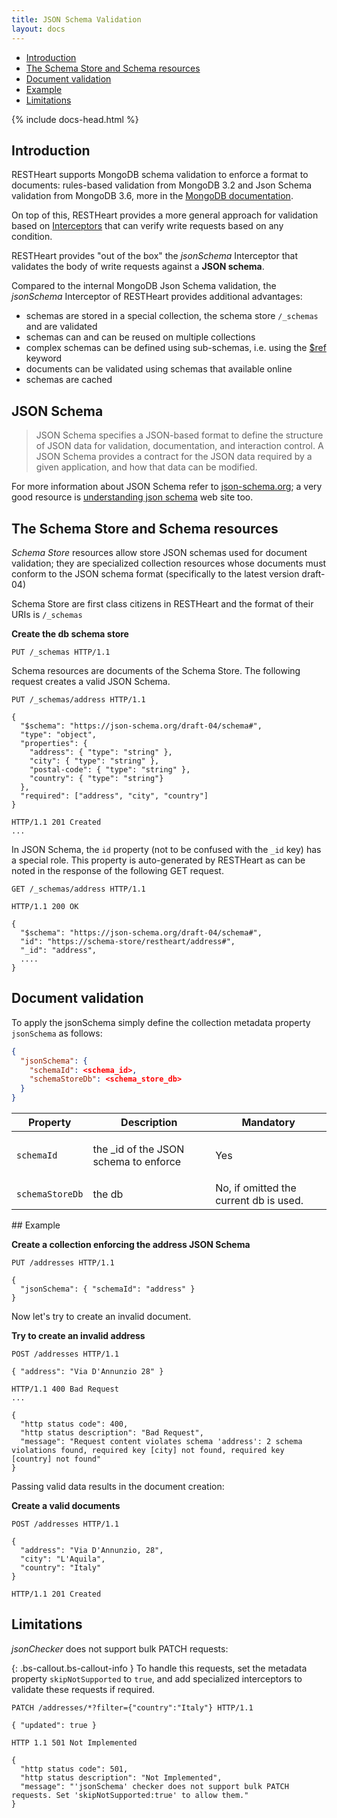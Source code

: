 ```yaml
---
title: JSON Schema Validation
layout: docs
---
```


<div markdown="1" class="d-none d-xl-block col-xl-2 order-last bd-toc">

-   [Introduction](#introduction)
-   [The Schema Store and Schema resources](#the-schema-store-and-schema-resources)
-   [Document validation](#document-validation)
-   [Example](#example)
-   [Limitations](#limitations)

</div>
<div markdown="1" class="col-12 col-md-9 col-xl-8 py-md-3 bd-content pt-0">

{% include docs-head.html %}

## Introduction

RESTHeart supports MongoDB schema validation to enforce a format to documents: rules-based validation from MongoDB 3.2 and Json Schema validation from MongoDB 3.6, more in the [MongoDB documentation](https://docs.mongodb.com/manual/core/schema-validation).

On top of this, RESTHeart provides a more general approach for
validation based on [Interceptors](/docs/plugins/core-plugins) that can verify write requests based on any condition.

RESTHeart provides "out of the box" the _jsonSchema_ Interceptor
that validates the body of write requests against a **JSON schema**.

Compared to the internal MongoDB Json Schema validation, the _jsonSchema_ Interceptor of RESTHeart provides additional advantages:

-   schemas are stored in a special collection, the schema store `/_schemas` and are validated
-   schemas can and can be reused on multiple collections
-   complex schemas can be defined using sub-schemas, i.e. using the [\$ref](https://json-schema.org/understanding-json-schema/structuring.html) keyword
-   documents can be validated using schemas that available online
-   schemas are cached

## JSON Schema

> JSON Schema specifies a JSON-based format to define the structure of
> JSON data for validation, documentation, and interaction control. A
> JSON Schema provides a contract for the JSON data required by a given
> application, and how that data can be modified.

For more information about JSON Schema refer
to [json-schema.org](https://json-schema.org/); a very good resource
is [understanding json
schema](https://spacetelescope.github.io/understanding-json-schema) web
site too.

## The Schema Store and Schema resources

_Schema Store_ resources allow store JSON schemas used for document
validation; they are specialized collection resources whose documents
must conform to the JSON schema format (specifically to the latest
version draft-04)

Schema Store are first class citizens in RESTHeart and the format of
their URIs is `/_schemas`

**Create the db schema store**

```http
PUT /_schemas HTTP/1.1
```

Schema resources are documents of the Schema Store. The following
request creates a valid JSON Schema.

```http
PUT /_schemas/address HTTP/1.1

{
  "$schema": "https://json-schema.org/draft-04/schema#",
  "type": "object",
  "properties": {
    "address": { "type": "string" },
    "city": { "type": "string" },
    "postal-code": { "type": "string" },
    "country": { "type": "string"}
  },
  "required": ["address", "city", "country"]
}

HTTP/1.1 201 Created
...
```

In JSON Schema, the `id` property (not to be confused with the `_id`
key) has a special role. This property is auto-generated by RESTHeart as
can be noted in the response of the following GET request.

```http
GET /_schemas/address HTTP/1.1

HTTP/1.1 200 OK

{
  "$schema": "https://json-schema.org/draft-04/schema#", 
  "id": "https://schema-store/restheart/address#",
  "_id": "address",
  ....
}
```

## Document validation

To apply the jsonSchema simply define the collection
metadata property `jsonSchema` as follows:

```json
{
  "jsonSchema": {
    "schemaId": <schema_id>,
	"schemaStoreDb": <schema_store_db>
  }
}
```

<div class="table-responsive">
<table class="ts">
<thead>
<tr class="header">
<th><div>
Property
</div></th>
<th><div>
Description
</div></th>
<th><div>
Mandatory
</div></th>
</tr>
</thead>
<tbody>
<tr class="odd">
<td><code>schemaId</code></td>
<td><p>the _id of the JSON schema to enforce</p></td>
<td>Yes</td>
</tr>
<tr class="even">
<td><code>schemaStoreDb</code></td>
<td>the db</td>
<td>No, if omitted the current db is used.</td>
</tr>
</tbody>
</table>
</div>
## Example

**Create a collection enforcing the address JSON Schema**

```http
PUT /addresses HTTP/1.1

{
  "jsonSchema": { "schemaId": "address" }
}
```

Now let's try to create an invalid document.

**Try to create an invalid address**

```http
POST /addresses HTTP/1.1

{ "address": "Via D'Annunzio 28" }

HTTP/1.1 400 Bad Request
...

{
  "http status code": 400,
  "http status description": "Bad Request",
  "message": "Request content violates schema 'address': 2 schema violations found, required key [city] not found, required key [country] not found"
}
```

Passing valid data results in the document creation:

**Create a valid documents**

```http
POST /addresses HTTP/1.1

{
  "address": "Via D'Annunzio, 28",
  "city": "L'Aquila",
  "country": "Italy"
}

HTTP/1.1 201 Created
```

## Limitations

_jsonChecker_ does not support bulk PATCH requests:

{: .bs-callout.bs-callout-info }
To handle this requests, set the metadata property `skipNotSupported` to `true`, and add specialized interceptors to validate these requests if required.

```http
PATCH /addresses/*?filter={"country":"Italy"} HTTP/1.1

{ "updated": true }

HTTP 1.1 501 Not Implemented

{
  "http status code": 501,
  "http status description": "Not Implemented",
  "message": "'jsonSchema' checker does not support bulk PATCH requests. Set 'skipNotSupported:true' to allow them."
}
```

</div>
